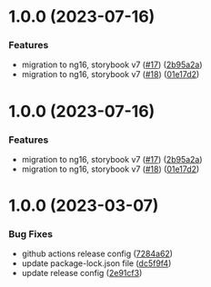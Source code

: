 # 1.0.0 (2023-07-16)


### Features

* migration to ng16, storybook v7 ([#17](https://github.com/dylannnn/ngx-multi-keywords-highlighter/issues/17)) ([2b95a2a](https://github.com/dylannnn/ngx-multi-keywords-highlighter/commit/2b95a2a10464c82ed82c119ca518dc652d99cc4e))
* migration to ng16, storybook v7 ([#18](https://github.com/dylannnn/ngx-multi-keywords-highlighter/issues/18)) ([01e17d2](https://github.com/dylannnn/ngx-multi-keywords-highlighter/commit/01e17d25a8b0c66135f292dc3bc319fa525a16ab))

# 1.0.0 (2023-07-16)


### Features

* migration to ng16, storybook v7 ([#17](https://github.com/dylannnn/ngx-multi-keywords-highlighter/issues/17)) ([2b95a2a](https://github.com/dylannnn/ngx-multi-keywords-highlighter/commit/2b95a2a10464c82ed82c119ca518dc652d99cc4e))
* migration to ng16, storybook v7 ([#18](https://github.com/dylannnn/ngx-multi-keywords-highlighter/issues/18)) ([01e17d2](https://github.com/dylannnn/ngx-multi-keywords-highlighter/commit/01e17d25a8b0c66135f292dc3bc319fa525a16ab))

# 1.0.0 (2023-03-07)

### Bug Fixes

* github actions release config ([7284a62](https://github.com/dylannnn/ngx-multi-keywords-highlighter/commit/7284a629231ab67e786822e5e5089021cc7c8a9b))
* update package-lock.json file ([dc5f9f4](https://github.com/dylannnn/ngx-multi-keywords-highlighter/commit/dc5f9f4f5f31b0c24bf0b3cd6a8f01f383c41e38))
* update release config ([2e91cf3](https://github.com/dylannnn/ngx-multi-keywords-highlighter/commit/2e91cf3ed37d357c724a0dc46951424c592782e1))
